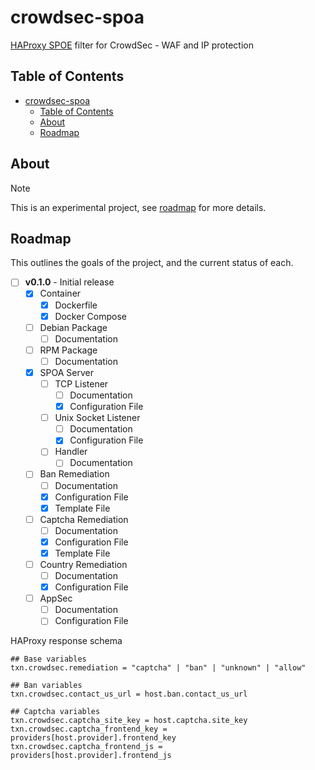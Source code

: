 # crowdsec-spoa

[HAProxy SPOE](https://www.haproxy.com/blog/extending-haproxy-with-the-stream-processing-offload-engine) filter for CrowdSec - WAF and IP protection

## Table of Contents

- [crowdsec-spoa](#crowdsec-spoa)
  - [Table of Contents](#table-of-contents)
  - [About](#about)
  - [Roadmap](#roadmap)

## About

> [!NOTE]
> This is an experimental project, see [roadmap](#roadmap) for more details.

## Roadmap

This outlines the goals of the project, and the current status of each.

- [ ] **v0.1.0** - Initial release
  - [x] Container
    - [x] Dockerfile
    - [x] Docker Compose
  - [ ] Debian Package
    - [ ] Documentation
  - [ ] RPM Package
    - [ ] Documentation
  - [x] SPOA Server
    - [ ] TCP Listener
      - [ ] Documentation
      - [x] Configuration File
    - [ ] Unix Socket Listener
      - [ ] Documentation
      - [x] Configuration File
    - [ ] Handler
      - [ ] Documentation
  - [ ] Ban Remediation
    - [ ] Documentation
    - [x] Configuration File
    - [x] Template File
  - [ ] Captcha Remediation
    - [ ] Documentation
    - [x] Configuration File
    - [x] Template File
  - [ ] Country Remediation
    - [ ] Documentation
    - [x] Configuration File
  - [ ] AppSec
    - [ ] Documentation
    - [ ] Configuration File

HAProxy response schema

```
## Base variables
txn.crowdsec.remediation = "captcha" | "ban" | "unknown" | "allow"

## Ban variables
txn.crowdsec.contact_us_url = host.ban.contact_us_url

## Captcha variables
txn.crowdsec.captcha_site_key = host.captcha.site_key
txn.crowdsec.captcha_frontend_key = providers[host.provider].frontend_key
txn.crowdsec.captcha_frontend_js = providers[host.provider].frontend_js
```
